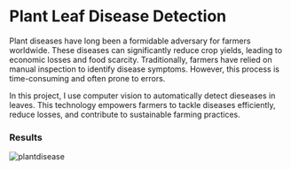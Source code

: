 # Plant Leaf Disease Detection

Plant diseases have long been a formidable adversary for farmers worldwide. These diseases can significantly reduce crop yields, leading to economic losses and food scarcity. Traditionally, farmers have relied on manual inspection to identify disease symptoms. However, this process is time-consuming and often prone to errors.

In this project, I use computer vision to automatically detect dieseases in leaves. This technology empowers farmers to tackle diseases efficiently, reduce losses, and contribute to sustainable farming practices.

### Results

![plantdisease](https://github.com/sairagillani18k/Leaf-disease-detection/assets/58274863/363aa95d-de1c-43e8-b911-45b5ad859e27)
